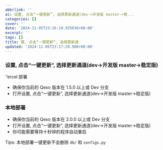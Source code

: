 ```yaml
---
abbrlink: ''
ai: 设置, 点击“一键更新”, 选择更新通道(dev->开发版 master->稳...
categories: []
cover: ''
date: '2024-11-05T23:16:19.935036+08:00'
excerpt: ''
tags: []
title: 置, 点击“一键更新”, 选择更新通
updated: '2024-11-05T23:17:28.988+08:00'
---
```

### 设置, 点击“一键更新”, 选择更新通道(dev->开发版 master->稳定版)



‘’ercel 部署[](https://www.oplog.cn/qexo/start/update.html#vercel-%E9%83%A8%E7%BD%B2)

* 确保你当前的 Qexo 版本在 1.5.0 以上或 Dev 分支
* 打开设置, 点击“一键更新”, 选择更新通道(dev->开发版 master->稳定版)

### 本地部署[](https://www.oplog.cn/qexo/start/update.html#%E6%9C%AC%E5%9C%B0%E9%83%A8%E7%BD%B2)

* 确保你当前的 Qexo 版本在 2.0.0 以上或 Dev 分支
* 打开设置, 点击“一键更新”, 选择更新通道(dev->开发版 master->稳定版)
* 你可能需要等待十秒钟的程序自动重启

Tips: 本地部署一键更新不会删除 `db/` 和 `configs.py`
